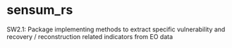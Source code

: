 sensum_rs
=========

SW2.1: Package implementing methods to extract specific vulnerability and recovery / reconstruction related indicators from EO data
